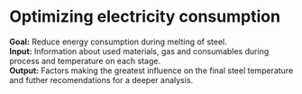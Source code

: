 # Optimizing electricity consumption

**Goal:** Reduce energy consumption during melting of steel.  
**Input:** Information about used materials, gas and consumables during process and temperature on each stage.  
**Output:** Factors making the greatest influence on the final steel temperature and futher recomendations for a deeper analysis.  
